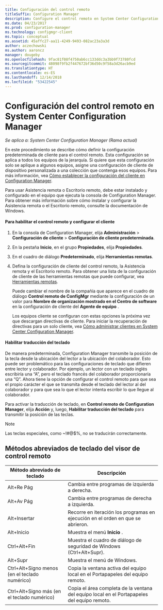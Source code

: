 ```yaml
---
title: Configuración del control remoto
titleSuffix: Configuration Manager
description: Configure el control remoto en System Center Configuration Manager.
ms.date: 04/23/2017
ms.prod: configuration-manager
ms.technology: configmgr-client
ms.topic: conceptual
ms.assetid: 45affc27-aa11-4249-9493-082ac23a3a3d
author: aczechowski
ms.author: aaroncz
manager: dougeby
ms.openlocfilehash: 9fac81f08f4750ab6cc133ddc3a3bb9f73780fcd
ms.sourcegitcommit: 48098f9fb2f447672bf36d50c9f58a3d26acb9ed
ms.translationtype: HT
ms.contentlocale: es-ES
ms.lasthandoff: 12/14/2018
ms.locfileid: "53422545"
---
```

# <a name="configuring-remote-control-in-system-center-configuration-manager"></a>Configuración del control remoto en System Center Configuration Manager

*Se aplica a: System Center Configuration Manager (Rama actual)*

 En este procedimiento se describe cómo definir la configuración predeterminada de cliente para el control remoto. Esta configuración se aplica a todos los equipos de la jerarquía. Si quiere que esta configuración solo se aplique a algunos equipos, asigne una configuración de cliente de dispositivo personalizada a una colección que contenga esos equipos. Para más información, vea [Cómo establecer la configuración del cliente en Configuration Manager](../../../../core/clients/deploy/configure-client-settings.md). 

Para usar Asistencia remota o Escritorio remoto, debe estar instalado y configurado en el equipo que ejecuta la consola de Configuration Manager. Para obtener más información sobre cómo instalar y configurar la Asistencia remota o el Escritorio remoto, consulte la documentación de Windows.  

#### <a name="to-enable-remote-control-and-configure-client-settings"></a>Para habilitar el control remoto y configurar el cliente  

1. En la consola de Configuration Manager, elija **Administración** > **Configuración de cliente** > **Configuración de cliente predeterminada**.  

2. En la pestaña **Inicio**, en el grupo **Propiedades**, elija **Propiedades**.  

3. En el cuadro de diálogo **Predeterminado**, elija **Herramientas remotas**.  

4. Defina la configuración de cliente del control remoto, la Asistencia remota y el Escritorio remoto. Para obtener una lista de la configuración de cliente de las herramientas remotas que puede configurar, vea [Herramientas remotas](../../../../core/clients/deploy/about-client-settings.md#remote-tools).  

   Puede cambiar el nombre de la compañía que aparece en el cuadro de diálogo **Control remoto de ConfigMgr** mediante la configuración de un valor para **Nombre de organización mostrado en el Centro de software** en la configuración de cliente del **Agente de equipo** .  

   Los equipos cliente se configuran con estas opciones la próxima vez que descargan directivas de cliente. Para iniciar la recuperación de directivas para un solo cliente, vea [Cómo administrar clientes en System Center Configuration Manager](../../../../core/clients/manage/manage-clients.md).  

#### <a name="enable-keyboard-translation"></a>Habilitar traducción del teclado

De manera predeterminada, Configuration Manager transmite la posición de la tecla desde la ubicación del lector a la ubicación del colaborador. Esto puede ser problemático para las configuraciones de teclado que difieren entre lector y colaborador. Por ejemplo, un lector con un teclado inglés escribiría una “A”, pero el teclado francés del colaborador proporcionaría una “Q”. Ahora tiene la opción de configurar el control remoto para que sea el propio carácter el que se transmita desde el teclado del lector al del colaborador y para que sea lo que el lector intenta escribir lo que llegue al colaborador.

Para activar la traducción de teclado, en **Control remoto de Configuration Manager**, elija **Acción** y, luego, **Habilitar traducción del teclado** para transmitir la posición de las teclas.

> [!NOTE]
>
> Las teclas especiales, como ~!#@$%, no se traducirán correctamente.


## <a name="keyboard-shortcuts-for-the-remote-control-viewer"></a>Métodos abreviados de teclado del visor de control remoto

|Método abreviado de teclado|Descripción|  
|-----------------------|-----------------|  
|Alt+Re Pág|Cambia entre programas de izquierda a derecha.|  
|Alt+Av Pág|Cambia entre programas de derecha a izquierda.|  
|Alt+Insertar|Recorre en iteración los programas en ejecución en el orden en que se abrieron.|  
|Alt+Inicio|Muestra el menú **Inicio** .|  
|Ctrl+Alt+Fin|Muestra el cuadro de diálogo de seguridad de Windows (Ctrl+Alt+Supr).|  
|Alt+Supr|Muestra el menú de Windows.|  
|Ctrl+Alt+Signo menos (en el teclado numérico)|Copia la ventana activa del equipo local en el Portapapeles del equipo remoto.|  
|Ctrl+Alt+Signo más (en el teclado numérico)|Copia el área completa de la ventana del equipo local en el Portapapeles del equipo remoto.|  
